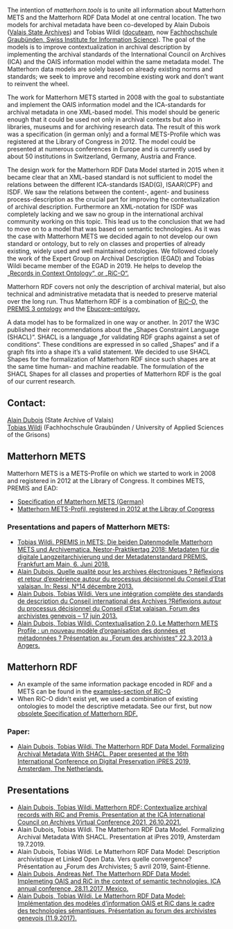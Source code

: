 The intention of *matterhorn.tools* is to unite all information about Matterhorn METS and the Matterhorn RDF Data Model at one central location. The two models for archival metadata have been co-developed by Alain Dubois ([Valais State Archives](https://www.vs.ch/fr/web/culture/aev)) and Tobias Wildi ([docuteam,](https://www.docuteam.ch) now [Fachhochschule Graubünden, Swiss Institute for Information Science](https://www.fhgr.ch/sii)). The goal of the models is to improve contextualization in archival description by implementing the archival standards of the International Council on Archives (ICA) and the OAIS information model within the same metadata model. The Matterhorn data models are solely based on already existing norms and standards; we seek to improve and recombine existing work and don’t want to reinvent the wheel.

The work for Matterhorn METS started in 2008 with the goal to substantiate and implement the OAIS information model and the ICA-standards for archival metadata in one XML-based model. This model should be generic enough that it could be used not only in archival contexts but also in libraries, museums and for archiving research data. The result of this work was a specification (in german only) and a formal METS-Profile which was registered at the Library of Congress in 2012. The model could be presented at numerous conferences in Europe and is currently used by about 50 institutions in Switzerland, Germany, Austria and France.

The design work for the Matterhorn RDF Data Model started in 2015 when it became clear that an XML-based standard is not sufficient to model the relations between the different ICA-standards ISAD(G), ISAAR(CPF) and ISDF. We saw the relations between the content-, agent- and business process-description as the crucial part for improving the contextualization of archival description. Furthermore an XML-notation for ISDF was completely lacking and we saw no group in the international archival community working on this topic. This lead us to the conclusion that we had to move on to a model that was based on semantic technologies. As it was the case with Matterhorn METS we decided again to not develop our own standard or ontology, but to rely on classes and properties of already existing, widely used and well maintained ontologies. We followed closely the work of the Expert Group on Archival Description (EGAD) and Tobias Wildi became member of the EGAD in 2019. He helps to develop the [„Records in Context Ontology“, or „RiC-O“.](https://github.com/ICA-EGAD/RiC-O)

Matterhorn RDF covers not only the description of archival material, but also technical and administrative metadata that is needed to preserve material over the long run. Thus Matterhorn RDF is a combination of [RiC-O,](https://github.com/ICA-EGAD/RiC-O) the [PREMIS 3 ontology](http://www.loc.gov/standards/premis/ontology/) and the [Ebucore-ontolgoy.](https://www.ebu.ch/metadata/ontologies/ebucore/)

A data model has to be formalized in one way or another. In 2017 the W3C published their recommendations about the „Shapes Constraint Language (SHACL)“. SHACL is a language „for validating RDF graphs against a set of conditions“. These conditions are expressed in so called „Shapes“ and if a graph fits into a shape it’s a valid statement. We decided to use SHACL Shapes for the formalization of Matterhorn RDF since such shapes are at the same time human- and machine readable. The formulation of the SHACL Shapes for all classes and properties of Matterhorn RDF is the goal of our current research.

## Contact:
[Alain Dubois](mailto:Alain.DUBOIS@admin.vs.ch) (State Archive of Valais)  
[Tobias Wildi](mailto:tobias.wildi@fhgr.ch) (Fachhochschule Graubünden / University of Applied Sciences of the Grisons)  

## Matterhorn METS
Matterhorn METS is a METS-Profile on which we started to work in 2008 and registered in 2012 at the Library of Congress. It combines METS, PREMIS and EAD:
- [Specification of Matterhorn METS (German)](https://wiki.docuteam.ch/lib/exe/fetch.php?media=oais:spezifikation_matterhorn-mets_20160830_wi.pdf)
- [Matterhorn METS-Profil, registered in 2012 at the Libray of Congress](https://www.loc.gov/standards/mets/news112912.html)


### Presentations and papers of Matterhorn METS:
- [Tobias Wildi. PREMIS in METS: Die beiden Datenmodelle Matterhorn METS und Archivematica.  Nestor-Praktikertag 2018: Metadaten für die digitale Langzeitarchivierung und der Metadatenstandard PREMIS. Frankfurt am Main, 6. Juni 2018.](https://www.slideshare.net/TobiasWildi/premis-in-mets-die-beiden-datenmodelle-matterhorn-mets-und-archivematica)
- [Alain Dubois. Quelle qualité pour les archives électroniques ? Réflexions et retour d’expérience autour du processus décisionnel du Conseil d’Etat valaisan. In: Ressi, N°14 décembre 2013.](http://www.ressi.ch/num14/article_94)
- [Alain Dubois, Tobias Wildi. Vers une intégration complète des standards de description du Conseil international des Archives ?Réflexions autour du processus décisionnel du Conseil d’Etat valaisan. Forum des archivistes genevois – 17 juin 2013.](https://www.slideshare.net/TobiasWildi/presentation-geneve-20130617)
- [Alain Dubois, Tobias Wildi. Contextualisation 2.0. Le Matterhorn METS Profile : un nouveau modèle d&#8217;organisation des données et métadonnées ? Présentation au &#8222;Forum des archivistes&#8220; 22.3.2013 à Angers.](https://de.slideshare.net/TobiasWildi/contextualisation-20)

## Matterhorn RDF
- An example of the same information package encoded in RDF and a METS can be found in the [examples-section of RiC-O](https://github.com/ICA-EGAD/RiC-O/tree/master/examples/examples_v0-2/Matterhorn-Switzerland)
- When RiC-O didn't exist yet, we used a combination of existing ontologies to model the descriptive metadata. See our first, but now [obsolete Specification of Matterhorn RDF.](https://wiki.docuteam.ch/doku.php?id=docuteam:matterhornrdf)

### Paper:
- [Alain Dubois, Tobias Wildi. The Matterhorn RDF Data Model. Formalizing Archival Metadata With SHACL. Paper presented at the 16th International Conference on Digital Preservation iPRES 2019, Amsterdam, The Netherlands.](https://github.com/wildit/matterhorn/blob/main/documents/iPRES2019-Wildi-Dubois-Matterhorn%20RDF.pdf)

## Presentations
- [Alain Dubois, Tobias Wildi. Matterhorn RDF: Contextualize archival records with RiC and Premis. Presentation at the ICA International Council on Archives Virtual Conference 2021, 26.10.2021.](https://zenodo.org/record/5804872)
- Alain Dubois, Tobias Wildi. The Matterhorn RDF Data Model. Formalizing Archival Metadata With SHACL. Presentation at iPres 2019, Amsterdam 19.7.2019.
- Alain Dubois, Tobias Wildi. Le Matterhorn RDF Data Model: Description archivistique et Linked Open Data. Vers quelle convergence? Présentation au &#8222;Forum des Archivistes; 5 avril 2019, Saint-Etienne.
- [Alain Dubois, Andreas Nef. The Matterhorn RDF Data Model: Implemeting OAIS and RiC in the context of semantic technologies. ICA annual conference, 28.11.2017, Mexico.](http://www.alaarchivos.org/wp-content/uploads/2017/12/3.-Alain-Dubois-Andreas-Nef.pdf)
- [Alain Dubois, Tobias Wildi. Le Matterhorn RDF Data Model: Implémentation des modèles d’information OAIS et RiC dans le cadre des technologies sémantiques. Présentation au forum des archivistes genevois (11.9.2017).](https://de.slideshare.net/forumdesarchivistes/le-matterhorn-rdf-data-model-80360789)






